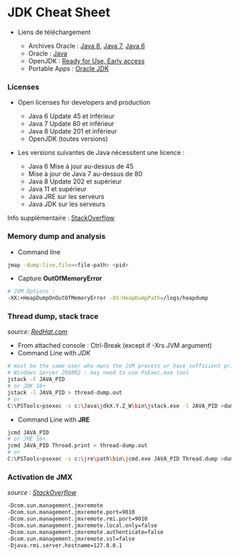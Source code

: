 # JDK Cheat Sheet

- Liens de téléchargement

  - Archives Oracle : [Java 8](https://www.oracle.com/java/technologies/javase/javase8-archive-downloads.html), [Java 7](https://www.oracle.com/java/technologies/javase/javase7-archive-downloads.html), [Java 6](https://www.oracle.com/fr/java/technologies/javase-java-archive-javase6-downloads.html)
  - Oracle : [Java](https://www.oracle.com/java/technologies/javase-downloads.html)
  - OpenJDK : [Ready for Use, Early access](https://jdk.java.net/)
  - Portable Apps : [Oracle JDK](https://portapps.io/app/oracle-jdk-portable/)

### Licenses

- Open licenses for developers and production

  - Java 6 Update 45 et inférieur
  - Java 7 Update 80 et inférieur
  - Java 8 Update 201 et inférieur
  - OpenJDK (toutes versions)

- Les versions suivantes de Java nécessitent une licence :

  - Java 6 Mise à jour au-dessus de 45
  - Mise à jour de Java 7 au-dessus de 80
  - Java 8 Update 202 et supérieur
  - Java 11 et supérieur
  - Java JRE sur les serveurs
  - Java JDK sur les serveurs

Info supplémentaire : [StackOverflow](https://stackoverflow.com/questions/58250782/which-free-version-of-java-can-i-use-for-production-environments-and-or-commerci)

### Memory dump and analysis

- Command line

```bash
jmap -dump:live,file=<file-path> <pid>
```
- Capture **OutOfMemoryError**

```bash
# JVM Options :
-XX:+HeapDumpOnOutOfMemoryError -XX:HeapDumpPath=/logs/heapdump
```


### Thread dump, stack trace

*source: [RedHat.com](https://access.redhat.com/solutions/19170)*

- From attached console : Ctrl-Break (except if -Xrs JVM argument)
- Command Line with *JDK*

```bash
# must be the same user who owns the JVM process or have sufficient privileges to access it (and Administrator for example)
# Windows Server 2008R2 : may need to use PsExec.exe tool
jstack -F JAVA_PID
# or JDK 16+
jstack -l JAVA_PID > thread-dump.out
# or 
C:\PSTools>psexec -s c:\Java\jdkX.Y.Z_W\bin\jstack.exe -l JAVA_PID >dump.txt
```
- Command Line with **JRE**

```bash
jcmd JAVA_PID
# or JRE 16+
jcmd JAVA_PID Thread.print > thread-dump.out
# or
C:\PSTools>psexec -s c:\jre\path\bin\jcmd.exe JAVA_PID Thread.dump >dump.txt
```

### Activation de JMX

*source : [StackOverflow](https://stackoverflow.com/questions/856881/how-to-activate-jmx-on-my-jvm-for-access-with-jconsole)*

```bash
-Dcom.sun.management.jmxremote
-Dcom.sun.management.jmxremote.port=9010
-Dcom.sun.management.jmxremote.rmi.port=9010
-Dcom.sun.management.jmxremote.local.only=false
-Dcom.sun.management.jmxremote.authenticate=false
-Dcom.sun.management.jmxremote.ssl=false
-Djava.rmi.server.hostname=127.0.0.1
```

